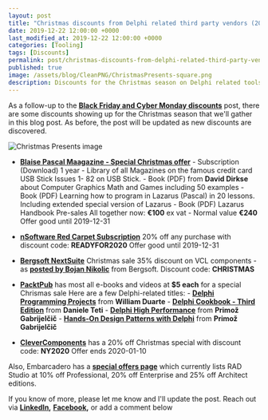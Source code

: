 ```yaml
---
layout: post
title: "Christmas discounts from Delphi related third party vendors (2019)"
date: 2019-12-22 12:00:00 +0000
last_modified_at: 2019-12-22 12:00:00 +0000
categories: [Tooling]
tags: [Discounts]
permalink: post/christmas-discounts-from-delphi-related-third-party-vendors
published: true
image: /assets/blog/CleanPNG/ChristmasPresents-square.png
description: Discounts for the Christmas season on Delphi related tools and components.
---
```

As a follow-up to the [**Black Friday and Cyber Monday discounts**](https://www.ideasawakened.com/post/black-friday-discounts-from-delphi-related-third-party-vendors) post, there are some discounts showing up for the Christmas season that we'll gather in this blog post. As before, the post will be updated as new discounts are discovered.

![Christmas Presents image](/assets/blog/CleanPNG/ChristmasPresents.png)

-   [**Blaise Pascal Maagazine - Special Christmas offer**](https://www.blaisepascalmagazine.eu/product/christmas-offer-2019) \- Subscription (Download) 1 year - Library of all Magazines on the famous credit card USB Stick Issues 1- 82 on USB Stick. - Book (PDF) from **David Dirkse** about Computer Graphics Math and Games including 50 examples - Book (PDF) Learning how to program in Lazarus (Pascal) in 20 lessons. Including extended special version of Lazarus - Book (PDF) Lazarus Handbook Pre-sales All together now: **€100** ex vat - Normal value **€240** Offer good until 2019-12-31
    
-   [**nSoftware Red Carpet Subscription**](https://www.nsoftware.com/subscriptions/) 20% off any purchase with discount code: **READYFOR2020** Offer good until 2019-12-31
    
-   [**Bergsoft NextSuite**](http://www.bergsoft.net/en-us/products) Christmas sale 35% discount on VCL components - as [**posted by Bojan Nikolic**](https://community.idera.com/developer-tools/general-development/f/getit-and-third-party/70963/ann-christmas-35-discount-on-nextsuite-grid-dbgrid-objectinspector) from Bergsoft. Discount code: **CHRISTMAS**
    
-   [**PacktPub**](https://www.packtpub.com/) has most all e-books and videos at **$5 each** for a special Chrismas sale Here are a few Delphi-related titles: - [**Delphi Programming Projects**](https://www.packtpub.com/application-development/delphi-programming-projects) from **William Duarte** \- [**Delphi Cookbook - Third Edition**](https://www.packtpub.com/application-development/delphi-cookbook-third-edition) from **Daniele Teti** \- [**Delphi High Performance**](https://www.packtpub.com/application-development/delphi-high-performance) from **Primož Gabrijelčič** \- [**Hands-On Design Patterns with Delphi**](https://www.packtpub.com/application-development/hands-design-patterns-delphi) from **Primož Gabrijelčič**
    
-   [**CleverComponents**](https://www.clevercomponents.com/order/) has a 20% off Christmas special with discount code: **NY2020** Offer ends 2020-01-10
    

Also, Embarcadero has a [**special offers page**](https://www.embarcadero.com/radoffer) which currently lists RAD Studio at 10% off Professional, 20% off Enterprise and 25% off Architect editions.

If you know of more, please let me know and I'll update the post. Reach out via [**LinkedIn**](https://www.linkedin.com/in/darianm/)**,** [**Facebook**](https://www.facebook.com/ideasawakened)**,** or add a comment below